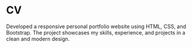 # CV
Developed a responsive personal portfolio website using HTML, CSS, and Bootstrap. The project showcases my skills, experience, and projects in a clean and modern design.
